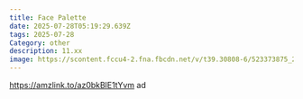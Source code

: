 ```yaml
---
title: Face Palette
date: 2025-07-28T05:19:29.639Z
tags: 2025-07-28
Category: other
description: 11.xx
image: https://scontent.fccu4-2.fna.fbcdn.net/v/t39.30808-6/523373875_25330702719863168_2593765634558208430_n.jpg?stp=dst-jpg_p526x296_tt6&_nc_cat=100&ccb=1-7&_nc_sid=aa7b47&_nc_ohc=wX7VbK05g4YQ7kNvwGWLbcV&_nc_oc=AdmIXscS_VgXxx8wA6UdUwmXfxLSRXT283_y8FXcExckIb-3s4qtxtRCtX3-IUjdQwI&_nc_zt=23&_nc_ht=scontent.fccu4-2.fna&_nc_gid=i3ULR91tKy1912ezd-5C8Q&oh=00_AfQjKUq_3gaJcbWSVpJH7hxtigRkM4xskqL-Ol7lFn6IJg&oe=688CE547
---
```

https://amzlink.to/az0bkBlE1tYvm ad